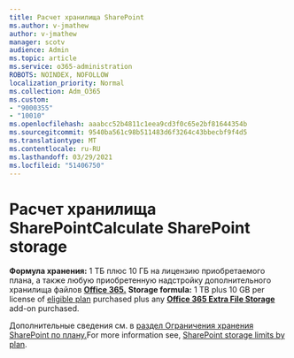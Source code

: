 ```yaml
---
title: Расчет хранилища SharePoint
ms.author: v-jmathew
author: v-jmathew
manager: scotv
audience: Admin
ms.topic: article
ms.service: o365-administration
ROBOTS: NOINDEX, NOFOLLOW
localization_priority: Normal
ms.collection: Adm_O365
ms.custom:
- "9000355"
- "10010"
ms.openlocfilehash: aaabcc52b4811c1eea9cd3f0c65e2bf81644354b
ms.sourcegitcommit: 9540ba561c98b511483d6f3264c43bbecbf9f4d5
ms.translationtype: MT
ms.contentlocale: ru-RU
ms.lasthandoff: 03/29/2021
ms.locfileid: "51406750"
---
```

# <a name="calculate-sharepoint-storage"></a><span data-ttu-id="efe37-102">Расчет хранилища SharePoint</span><span class="sxs-lookup"><span data-stu-id="efe37-102">Calculate SharePoint storage</span></span>

<span data-ttu-id="efe37-103">**Формула хранения:** 1 ТБ плюс 10 ГБ на лицензию приобретаемого плана, а также любую приобретенную надстройку дополнительного хранилища файлов **[Office 365.](https://docs.microsoft.com/microsoft-365/commerce/add-storage-space)** [](https://docs.microsoft.com/microsoft-365/commerce/add-storage-space)</span><span class="sxs-lookup"><span data-stu-id="efe37-103">**Storage formula:** 1 TB plus 10 GB per license of [eligible plan](https://docs.microsoft.com/microsoft-365/commerce/add-storage-space) purchased plus any **[Office 365 Extra File Storage](https://docs.microsoft.com/microsoft-365/commerce/add-storage-space)** add-on purchased.</span></span>

<span data-ttu-id="efe37-104">Дополнительные сведения см. в [раздел Ограничения хранения SharePoint по плану.](https://docs.microsoft.com/office365/servicedescriptions/sharepoint-online-service-description/sharepoint-online-limits)</span><span class="sxs-lookup"><span data-stu-id="efe37-104">For more information see, [SharePoint storage limits by plan](https://docs.microsoft.com/office365/servicedescriptions/sharepoint-online-service-description/sharepoint-online-limits).</span></span>
